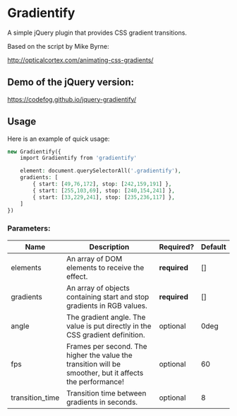 # Gradientify

A simple jQuery plugin that provides CSS gradient transitions.

Based on the script by Mike Byrne:

http://opticalcortex.com/animating-css-gradients/

## Demo of the jQuery version:

https://codefog.github.io/jquery-gradientify/

## Usage

Here is an example of quick usage:

```php
new Gradientify({
	import Gradientify from 'gradientify'

	element: document.querySelectorAll('.gradientify'),
    gradients: [
        { start: [49,76,172], stop: [242,159,191] },
        { start: [255,103,69], stop: [240,154,241] },
        { start: [33,229,241], stop: [235,236,117] },
    ]
})
```

### Parameters:

Name | Description | Required? | Default 
---- | ----------- | -------- | -------
elements | An array of DOM elements to receive the effect. | **required** | []
gradients | An array of objects containing start and stop gradients in RGB values. | **required** | []
angle | The gradient angle. The value is put directly in the CSS gradient definition. | optional | 0deg
fps | Frames per second. The higher the value the transition will be smoother, but it affects the performance! | optional | 60
transition_time | Transition time between gradients in seconds. | optional | 8
